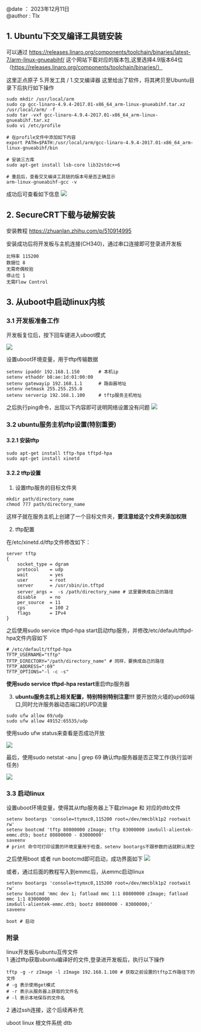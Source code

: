 @date   ： 2023年12月11日\
@author :  Tlx


## 1. Ubuntu下交叉编译工具链安装
可以通过
https://releases.linaro.org/components/toolchain/binaries/latest-7/arm-linux-gnueabihf/ 这个网站下载对应的版本包,这里选择4.9版本64位（https://releases.linaro.org/components/toolchain/binaries/）

这里正点原子 5.开发工具 / 1.交叉编译器 这里给出了软件，将其拷贝至Ubuntu目录下后执行如下操作

```
sudo mkdir /usr/local/arm
sudo cp gcc-linaro-4.9.4-2017.01-x86_64_arm-linux-gnueabihf.tar.xz /usr/local/arm/ -f
sudo tar -vxf gcc-linaro-4.9.4-2017.01-x86_64_arm-linux-gnueabihf.tar.xz
sudo vi /etc/profile

# 在profile文件中添加如下内容
export PATH=$PATH:/usr/local/arm/gcc-linaro-4.9.4-2017.01-x86_64_arm-linux-gnueabihf/bin

# 安装三方库
sudo apt-get install lsb-core lib32stdc++6

# 重启后，查看交叉编译工具链的版本号是否正确显示
arm-linux-gnueabihf-gcc -v
```

成功后可查看如下信息
![](img/-mk2023-12-11-21-41-08.png%20)

## 2. SecureCRT下载与破解安装
安装教程 https://zhuanlan.zhihu.com/p/510914995 

安装成功后将开发板与主机连接(CH340)，通过串口连接即可登录进开发板
```
比特率 115200
数据位 8
无需奇偶校验
停止位 1
无需Flow Control
```

## 3. 从uboot中启动linux内核

### 3.1 开发板准备工作
开发板复位后，按下回车键进入uboot模式

![](img/2023-12-14-10-28-25-mk.png)

设置uboot环境变量，用于tftp传输数据
```shell
setenv ipaddr 192.168.1.150       # 本机ip
setenv ethaddr b8:ae:1d:01:00:00
setenv gatewayip 192.168.1.1      # 路由器地址
setenv netmask 255.255.255.0
setenv serverip 192.168.1.100     # tftp服务主机地址
```

之后执行ping命令，出现以下内容即可说明网络设置没有问题
![](img/2023-12-14-10-33-57-mk.png)

### 3.2 ubuntu服务主机tftp设置(特别重要)
#### 3.2.1 安装tftp
```
sudo apt-get install tftp-hpa tftpd-hpa
sudo apt-get install xinetd
```

#### 3.2.2 tftp设置
1. 设置tftp服务的目标文件夹
```
mkdir path/directory_name
chmod 777 path/directory_name
```
这样子就在服务主机上创建了一个目标文件夹，**要注意给这个文件夹添加权限**

2. tftp配置

在/etc/xinetd.d/tftp文件修改如下：
```shell
server tftp
{
    socket_type = dgram
    protocol    = udp
    wait        = yes
    user        = root
    server      = /usr/sbin/in.tftpd
    server_args =  -s /path/directory_name # 这里要换成自己的路径
    disable     = no
    per_source  = 11
    cps         = 100 2
    flags       = IPv4
}
```
之后使用sudo service tftpd-hpa start启动tftp服务，并修改/etc/default/tftpd-hpa文件内容如下
```shell
# /etc/default/tftpd-hpa
TFTP_USERNAME="tftp"
TFTP_DIRECTORY="/path/directory_name" # 同样，要换成自己的路径
TFTP_ADDRESS=":69" 
TFTP_OPTIONS="-l -c -s" 
```
**使用sudo service tftpd-hpa restart**重启tftp服务器

3. **ubuntu服务主机上相关配置，特别特别特别注意!!!**
要开放防火墙的upd69端口,同时允许服务器动态端口的UPD流量
```shell
sudo ufw allow 69/udp
sudo ufw allow 49152:65535/udp
```
使用sudo ufw status来查看是否成功开放

![](img/2023-12-14-10-47-36-mk.png)

最后，使用sudo netstat -anu | grep 69 确认tftp服务器是否正常工作(执行监听任务)

![](img/2023-12-14-10-49-51-mk.png)


### 3.3 启动linux
设置uboot环境变量，使得其从tftp服务器上下载zImage 和 对应的dtb文件
```shell
setenv bootargs 'console=ttymxc0,115200 root=/dev/mmcblk1p2 rootwait rw'
setenv bootcmd 'tftp 80800000 zImage; tftp 83000000 imx6ull-alientek-emmc.dtb; bootz 80800000 - 83000000'
saveenv
# print 命令可打印设置的环境变量用于检查，setenv bootargs不跟参数的话就默认清空
```
之后使用boot 或者 run bootcmd即可启动，成功界面如下
![](img/2023-12-14-10-54-07-mk.png)

或者，通过后面的教程写入到emmc后，从emmc启动linux
```shell
setenv bootargs 'console=ttymxc0,115200 root=/dev/mmcblk1p2 rootwait rw'
setenv bootcmd 'mmc dev 1; fatload mmc 1:1 80800000 zImage; fatload mmc 1:1 83000000 
imx6ull-alientek-emmc.dtb; bootz 80800000 - 83000000;'
saveenv

boot # 启动

```

### 附录
linux开发板与ubuntu互传文件\
1 通过tftp获取ubuntu编译好的文件,登录进开发板后，执行以下操作
```shell 
tftp -g -r zImage -l zImage 192.168.1.100 # 获取之前设置的tftp工作路径下的文件
# -g 表示使用get模式
# -r 表示从服务器上获取的文件名
# -l 表示本地保存的文件名
```
2 通过ssh连接，这个后续再补充

uboot linux 根文件系统 dtb